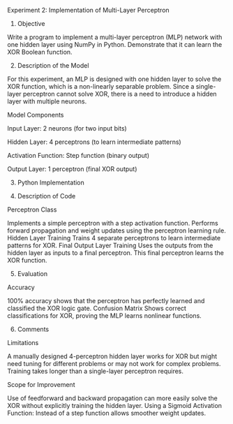 Experiment 2: Implementation of Multi-Layer Perceptron

1. Objective

Write a program to implement a multi-layer perceptron (MLP) network with one hidden layer using NumPy in Python. Demonstrate that it can learn the XOR Boolean function.

2. Description of the Model

For this experiment, an MLP is designed with one hidden layer to solve the XOR function, which is a non-linearly separable problem. Since a single-layer perceptron cannot solve XOR, there is a need to introduce a hidden layer with multiple neurons.

Model Components

Input Layer: 2 neurons (for two input bits)

Hidden Layer: 4 perceptrons (to learn intermediate patterns)

Activation Function: Step function (binary output)

Output Layer: 1 perceptron (final XOR output)

3. Python Implementation

4. Description of Code

Perceptron Class

Implements a simple perceptron with a step activation function.
Performs forward propagation and weight updates using the perceptron learning rule.
Hidden Layer Training
Trains 4 separate perceptrons to learn intermediate patterns for XOR.
Final Output Layer Training
Uses the outputs from the hidden layer as inputs to a final perceptron.
This final perceptron learns the XOR function.

5. Evaluation

Accuracy

100% accuracy shows that the perceptron has perfectly learned and classified the XOR logic gate.
Confusion Matrix
Shows correct classifications for XOR, proving the MLP learns nonlinear functions.

6. Comments

Limitations

A manually designed 4-perceptron hidden layer works for XOR but might need tuning for different problems or may not work for complex problems.
Training takes longer than a single-layer perceptron requires.

Scope for Improvement

Use of feedforward and backward propagation can more easily solve the XOR without explicitly training the hidden layer.
Using a Sigmoid Activation Function: Instead of a step function allows smoother weight updates.